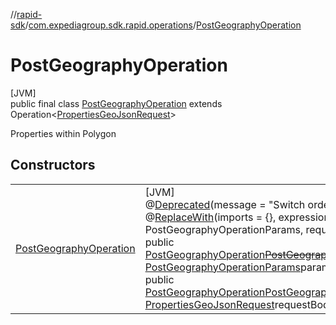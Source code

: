 //[rapid-sdk](../../../index.md)/[com.expediagroup.sdk.rapid.operations](../index.md)/[PostGeographyOperation](index.md)

# PostGeographyOperation

[JVM]\
public final class [PostGeographyOperation](index.md) extends Operation&lt;[PropertiesGeoJsonRequest](../../com.expediagroup.sdk.rapid.models/-properties-geo-json-request/index.md)&gt;

Properties within Polygon

## Constructors

| | |
|---|---|
| [PostGeographyOperation](-post-geography-operation.md) | [JVM]<br>@[Deprecated](https://kotlinlang.org/api/latest/jvm/stdlib/kotlin/-deprecated/index.html)(message = &quot;Switch order of arguments&quot;, replaceWith = @[ReplaceWith](https://kotlinlang.org/api/latest/jvm/stdlib/kotlin/-replace-with/index.html)(imports = {}, expression = &quot;Operation(params: PostGeographyOperationParams, requestBody: PropertiesGeoJsonRequest?)&quot;))<br>public [PostGeographyOperation](index.md)[~~PostGeographyOperation~~](-post-geography-operation.md)([PropertiesGeoJsonRequest](../../com.expediagroup.sdk.rapid.models/-properties-geo-json-request/index.md)requestBody, [PostGeographyOperationParams](../-post-geography-operation-params/index.md)params)<br>public [PostGeographyOperation](index.md)[PostGeographyOperation](-post-geography-operation.md)([PostGeographyOperationParams](../-post-geography-operation-params/index.md)params, [PropertiesGeoJsonRequest](../../com.expediagroup.sdk.rapid.models/-properties-geo-json-request/index.md)requestBody) |
